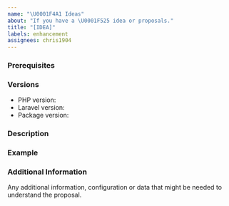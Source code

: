 ```yaml
---
name: "\U0001F4A1 Ideas"
about: "If you have a \U0001F525 idea or proposals."
title: "[IDEA]"
labels: enhancement
assignees: chris1904
---
```


<!--

PLEASE READ: FILLING IN THE TEMPLATE IS REQUIRED!
Issues that do not include enough information might not be picked up.

Have you read laravel-media-converter's
contributing guidelines (https://github.com/meemalabs/laravel-media-converter/blob/main/CONTRIBUTING.md)
and Code Of Conduct (https://github.com/meemalabs/laravel-media-converter/main/CODE_OF_CONDUCT.md)?
By filing an idea, you are expected to comply with it, including treating everyone with respect.

Please prefix your idea with: [IDEA].

-->

### Prerequisites

### Versions

<!-- Please be as exact and complete as possible when proving version numbers -->

* PHP version: <!-- put your FULL PHP version here -->
* Laravel version: <!-- put your FULL Laravel version here -->
* Package version: <!-- put FULL laravel-media-converter package version here -->

### Description

<!-- Describe your proposal -->

### Example

<!-- Show an example of how this proposal will work.  -->

### Additional Information

Any additional information, configuration or data that might be needed to understand the proposal.
